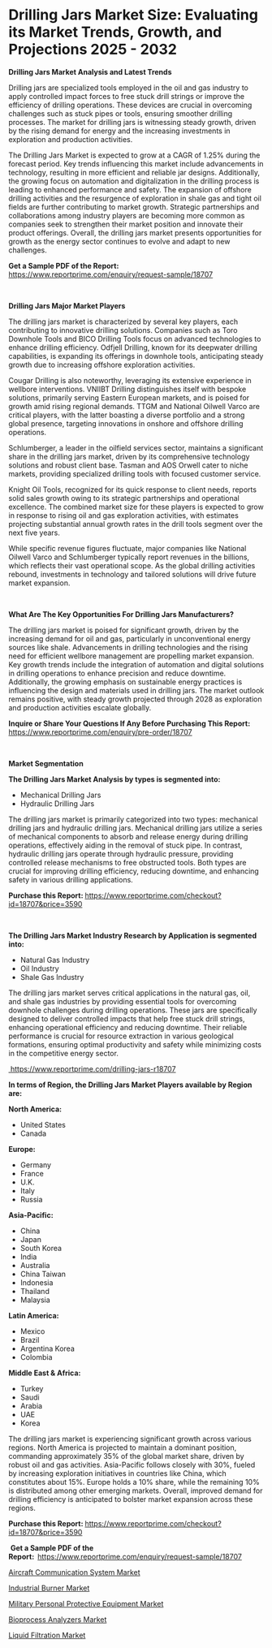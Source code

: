 <p><h1>Drilling Jars Market Size: Evaluating its Market Trends, Growth, and Projections 2025 - 2032</h1></p><p><strong>Drilling Jars Market Analysis and Latest Trends</strong></p>
<p><p>Drilling jars are specialized tools employed in the oil and gas industry to apply controlled impact forces to free stuck drill strings or improve the efficiency of drilling operations. These devices are crucial in overcoming challenges such as stuck pipes or tools, ensuring smoother drilling processes. The market for drilling jars is witnessing steady growth, driven by the rising demand for energy and the increasing investments in exploration and production activities.</p><p>The Drilling Jars Market is expected to grow at a CAGR of 1.25% during the forecast period. Key trends influencing this market include advancements in technology, resulting in more efficient and reliable jar designs. Additionally, the growing focus on automation and digitalization in the drilling process is leading to enhanced performance and safety. The expansion of offshore drilling activities and the resurgence of exploration in shale gas and tight oil fields are further contributing to market growth. Strategic partnerships and collaborations among industry players are becoming more common as companies seek to strengthen their market position and innovate their product offerings. Overall, the drilling jars market presents opportunities for growth as the energy sector continues to evolve and adapt to new challenges.</p></p>
<p><strong>Get a Sample PDF of the Report:&nbsp;</strong> <a href="https://www.reportprime.com/enquiry/request-sample/18707?utm_campaign=1900&utm_medium=2&utm_source=Github&utm_content=ia&utm_term=19032025&utm_id=drilling-jars">https://www.reportprime.com/enquiry/request-sample/18707</a></p>
<p>&nbsp;</p>
<p><strong>Drilling Jars Major Market Players</strong></p>
<p><p>The drilling jars market is characterized by several key players, each contributing to innovative drilling solutions. Companies such as Toro Downhole Tools and BICO Drilling Tools focus on advanced technologies to enhance drilling efficiency. Odfjell Drilling, known for its deepwater drilling capabilities, is expanding its offerings in downhole tools, anticipating steady growth due to increasing offshore exploration activities. </p><p>Cougar Drilling is also noteworthy, leveraging its extensive experience in wellbore interventions. VNIIBT Drilling distinguishes itself with bespoke solutions, primarily serving Eastern European markets, and is poised for growth amid rising regional demands. TTGM and National Oilwell Varco are critical players, with the latter boasting a diverse portfolio and a strong global presence, targeting innovations in onshore and offshore drilling operations.</p><p>Schlumberger, a leader in the oilfield services sector, maintains a significant share in the drilling jars market, driven by its comprehensive technology solutions and robust client base. Tasman and AOS Orwell cater to niche markets, providing specialized drilling tools with focused customer service.</p><p>Knight Oil Tools, recognized for its quick response to client needs, reports solid sales growth owing to its strategic partnerships and operational excellence. The combined market size for these players is expected to grow in response to rising oil and gas exploration activities, with estimates projecting substantial annual growth rates in the drill tools segment over the next five years.</p><p>While specific revenue figures fluctuate, major companies like National Oilwell Varco and Schlumberger typically report revenues in the billions, which reflects their vast operational scope. As the global drilling activities rebound, investments in technology and tailored solutions will drive future market expansion.</p></p>
<p>&nbsp;</p>
<p><strong>What Are The Key Opportunities For Drilling Jars Manufacturers?</strong></p>
<p><p>The drilling jars market is poised for significant growth, driven by the increasing demand for oil and gas, particularly in unconventional energy sources like shale. Advancements in drilling technologies and the rising need for efficient wellbore management are propelling market expansion. Key growth trends include the integration of automation and digital solutions in drilling operations to enhance precision and reduce downtime. Additionally, the growing emphasis on sustainable energy practices is influencing the design and materials used in drilling jars. The market outlook remains positive, with steady growth projected through 2028 as exploration and production activities escalate globally.</p></p>
<p><strong>Inquire or Share Your Questions If Any Before Purchasing This Report:</strong> <a href="https://www.reportprime.com/enquiry/pre-order/18707?utm_campaign=1900&utm_medium=2&utm_source=Github&utm_content=ia&utm_term=19032025&utm_id=drilling-jars">https://www.reportprime.com/enquiry/pre-order/18707</a></p>
<p>&nbsp;</p>
<p><strong>Market Segmentation</strong></p>
<p><strong>The Drilling Jars Market Analysis by types is segmented into:</strong></p>
<p><ul><li>Mechanical Drilling Jars</li><li>Hydraulic Drilling Jars</li></ul></p>
<p><p>The drilling jars market is primarily categorized into two types: mechanical drilling jars and hydraulic drilling jars. Mechanical drilling jars utilize a series of mechanical components to absorb and release energy during drilling operations, effectively aiding in the removal of stuck pipe. In contrast, hydraulic drilling jars operate through hydraulic pressure, providing controlled release mechanisms to free obstructed tools. Both types are crucial for improving drilling efficiency, reducing downtime, and enhancing safety in various drilling applications.</p></p>
<p><strong>Purchase this Report:&nbsp;</strong><a href="https://www.reportprime.com/checkout?id=18707&price=3590&utm_campaign=1900&utm_medium=2&utm_source=Github&utm_content=ia&utm_term=19032025&utm_id=drilling-jars">https://www.reportprime.com/checkout?id=18707&price=3590</a></p>
<p>&nbsp;</p>
<p><strong>The Drilling Jars Market Industry Research by Application is segmented into:</strong></p>
<p><ul><li>Natural Gas Industry</li><li>Oil Industry</li><li>Shale Gas Industry</li></ul></p>
<p><p>The drilling jars market serves critical applications in the natural gas, oil, and shale gas industries by providing essential tools for overcoming downhole challenges during drilling operations. These jars are specifically designed to deliver controlled impacts that help free stuck drill strings, enhancing operational efficiency and reducing downtime. Their reliable performance is crucial for resource extraction in various geological formations, ensuring optimal productivity and safety while minimizing costs in the competitive energy sector.</p></p>
<p><a href="https://www.reportprime.com/drilling-jars-r18707?utm_campaign=1900&utm_medium=2&utm_source=Github&utm_content=ia&utm_term=19032025&utm_id=drilling-jars">&nbsp;https://www.reportprime.com/drilling-jars-r18707</a></p>
<p><strong>In terms of Region, the Drilling Jars Market Players available by Region are:</strong></p>
<p>
    <p> <strong> North America: </strong>
        <ul>
            <li>United States</li>
            <li>Canada</li>
        </ul>
        </p> 
    <p> <strong> Europe: </strong>
        <ul>
            <li>Germany</li>
            <li>France</li>
            <li>U.K.</li>
            <li>Italy</li>
            <li>Russia</li>
        </ul>
        </p> 
    <p> <strong> Asia-Pacific: </strong>
        <ul>
            <li>China</li>
            <li>Japan</li>
            <li>South Korea</li>
            <li>India</li>
            <li>Australia</li>
            <li>China Taiwan</li>
            <li>Indonesia</li>
            <li>Thailand</li>
            <li>Malaysia</li>
        </ul>
        </p> 
    <p> <strong> Latin America: </strong>
        <ul>
            <li>Mexico</li>
            <li>Brazil</li>
            <li>Argentina Korea</li>
            <li>Colombia</li>
        </ul>
        </p> 
    <p> <strong> Middle East & Africa: </strong>
        <ul>
            <li>Turkey</li>
            <li>Saudi</li>
            <li>Arabia</li>
            <li>UAE</li>
            <li>Korea</li>
        </ul>
    </p>
    </p>
<p><p>The drilling jars market is experiencing significant growth across various regions. North America is projected to maintain a dominant position, commanding approximately 35% of the global market share, driven by robust oil and gas activities. Asia-Pacific follows closely with 30%, fueled by increasing exploration initiatives in countries like China, which constitutes about 15%. Europe holds a 10% share, while the remaining 10% is distributed among other emerging markets. Overall, improved demand for drilling efficiency is anticipated to bolster market expansion across these regions.</p></p>
<p><strong>Purchase this Report: </strong><a href="https://www.reportprime.com/checkout?id=18707&price=3590&utm_campaign=1900&utm_medium=2&utm_source=Github&utm_content=ia&utm_term=19032025&utm_id=drilling-jars">https://www.reportprime.com/checkout?id=18707&price=3590</a></p>
<p>&nbsp;<strong>Get a Sample PDF of the Report:&nbsp;&nbsp;</strong><a href="https://www.reportprime.com/enquiry/request-sample/18707?utm_campaign=1900&utm_medium=2&utm_source=Github&utm_content=ia&utm_term=19032025&utm_id=drilling-jars">https://www.reportprime.com/enquiry/request-sample/18707</a></p>
<p><strong></strong></p>
<p><p><a href="https://github.com/santosh758595/Market-Research-Report-List-7/blob/main/aircraft-communication-system-market.md?utm_campaign=1900&utm_medium=2&utm_source=Github&utm_content=ia&utm_term=19032025&utm_id=drilling-jars">Aircraft Communication System Market</a></p><p><a href="https://github.com/delindacallegari68/Market-Research-Report-List-1/blob/main/industrial-burner-market.md?utm_campaign=1900&utm_medium=2&utm_source=Github&utm_content=ia&utm_term=19032025&utm_id=drilling-jars">Industrial Burner Market</a></p><p><a href="https://github.com/boitafbg/Market-Research-Report-List-1/blob/main/military-personal-protective-equipment-market.md?utm_campaign=1900&utm_medium=2&utm_source=Github&utm_content=ia&utm_term=19032025&utm_id=drilling-jars">Military Personal Protective Equipment Market</a></p><p><a href="https://github.com/klindsey95/Market-Research-Report-List-1/blob/main/bioprocess-analyzers-market.md?utm_campaign=1900&utm_medium=2&utm_source=Github&utm_content=ia&utm_term=19032025&utm_id=drilling-jars">Bioprocess Analyzers Market</a></p><p><a href="https://github.com/elizabethdagraca/Market-Research-Report-List-5/blob/main/liquid-filtration-market.md?utm_campaign=1900&utm_medium=2&utm_source=Github&utm_content=ia&utm_term=19032025&utm_id=drilling-jars">Liquid Filtration Market</a></p></p>